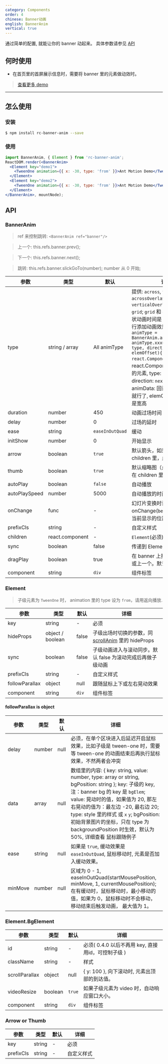 ```yaml
---
category: Components
order: 4
chinese: Banner动画
english: BannerAnim
vertical: true
---
```


通过简单的配置, 就能让你的 banner 动起来。 具体参数请参见 [API](/api/banner-anim)

## 何时使用

- 在首页里的首屏展示信息时，需要将 banner 里的元素做动效时。

> [查看更多 demo](http://react-component.github.io/banner-anim/)

<style>
.code-box-wrapper .code-box-demo{
  padding: 0;
}
.banner-user{
  height: 220px;
}
.banner-user-elem{
  text-align: center;
  color: #fff;
  position: relative;
  overflow: hidden;
}
.banner-user-elem .banner-user-title{
  font-size: 32px;
  top: 40%;
}
.banner-user-elem .banner-user-text{
  top: 40%;
}
.banner-anim-elem .bg{
  width: 100%;
  height: 100%;
  position: absolute;
  top: 0;
  left: 0;
  overflow: hidden;
}
</style>

---

## 怎么使用
### 安装
```bash
$ npm install rc-banner-anim --save
```
### 使用
```jsx
import BannerAnim, { Element } from 'rc-banner-anim';
ReactDOM.render(<BannerAnim>
  <Element key="demo1">
    <TweenOne animation={{ x: -30, type: 'from' }}>Ant Motion Demo</TweenOne>
  </Element>
  <Element key="demo2">
    <TweenOne animation={{ x: -30, type: 'from' }}>Ant Motion Demo</TweenOne>
  </Element>
</BannerAnim>, mountNode);
```


## API

### BannerAnim

> ref 来控制跳转: `<BannerAnim ref="banner"/>`

> 上一个: this.refs.banner.prev();

> 下一个: this.refs.banner.next();

> 跳转:  this.refs.banner.slickGoTo(number); number 从 0 开始;

|参数        |类型             |默认     |详细             |
|----------|-----------------|--------------|-----------------------|
|   type   |  string / array | All animType | 提供: `across`, `vertical`, `acrossOverlay`, `verticalOverlay`, `gridBar`, `grid`; `grid` 和 `gridBar` 单个块状动画时间是 `duration`; 可自行添加动画效果，如 `const animType = BannerAnim.animType; animType.xxx=function(elem, type, direction, animData, elemOffset){return react.Component}` elem: react.Component 当前进出场的元素, type: `enter` 或 `leave`, direction: `next` 或 `prev`, animData: 回调之类的，带上就行了, elemOffset: 当前元素是宽高  |
| duration |      number     |      450     | 动画过场时间  |
| delay    |      number     |       0      |   过场的延时  |
| ease     |      string     | `easeInOutQuad` | 缓动            |
| initShow |      number     |    0         |  开始显示          |
| arrow    |      boolean    |      `true`    |  默认箭头，如果 `Arrow` 在 children 里，此项无效 |
| thumb    |      boolean    |      `true`    |  默认缩略图（点），如果 `Thumb` 在 children 里，此项无效 |
| autoPlay |      boolean    |      `false`  | 自动播放 |
| autoPlaySpeed |  number    |    5000       | 自动播放的时间 |
| onChange |     func        |    -          |  幻灯片变换时调用，返回 onChange(`before` 或 `after`, 当前显示的位置) |
| prefixCls |    string      |   -           |  自定义样式 |
| children |  react.component|   -           | `Element`(必须), `Arrow`, `Thumb` |
| sync      |   boolean      |   false       | 传递到 Element. |  
| dragPlay  |   boolean      |   true        | 在 banner 上拖动播放下一个或上一个。默认开启 |
| component | string         |      `div`    | 组件标签  |

### Element 

> 子级元素为 `TweenOne` 时， animation 里的 type 设为 `from`，请用返向播放.

|参数        |类型             |默认     |详细             |
|----------|-----------------|--------------|-----------------------|
| key      |     string      |      -       |  必须                 |
| hideProps | object / boolean |  false   | 子级出场时切换的参数，同 [scrollAnim](/api/scroll-anim) 里的 hideProps | 
| sync      |   boolean      |   false       | 子级动画进入与滚动同步。默认 false 为滚动完成后再做子级动画 |  
| prefixCls |     string      |   -           |  自定义样式 |
| followParallax | object   |  null        | 跟随鼠标上下或左右晃动效果 |
| component | string         |      `div`    | 组件标签  |

#### followParallax is object
|参数        |类型             |默认     |详细             |
|----------|-----------------|--------------|-----------------------|
| delay    |   number        |  null        | 必须，在单个区块进入后延迟开启鼠标效果，比如子级是 tween-one 时，需要等 tween-one 的动画结束后再执行鼠标效果，不然两者会冲突 |
| data     | array           |  null        | 数组里的内容: { key: string, value: number, type: array or string, bgPosition: string }; key: 子级的 key, 注：banner bg 的 key 是 `bgElem`; value: 晃动时的值，如果值为 20, 那左右晃动的值为：最左边 -20, 最右边 20; type: style 里的样式 或 `x` `y`; bgPosition: 初始背景图片的坐标，只在 type 为 backgroundPosition 时生效，默认为 50%, 详细查看 鼠标跟随例子 |
| ease | string        | null         | 如果是 `true`, 缓动效果是 `easeInOutQuad`, 鼠标移动时, 元素是否加入缓动效果。  |
| minMove | number     | null        | 区域为 0 - 1, easeInOutQuad(startMousePosition, minMove, 1, currentMousePosition); 在有缓动时，鼠标移动时，最小移动的值，如果为 0，鼠标移动时不会移动，移动结束后触发动画， 最大值为 1。 |

### Element.BgElement

|参数        |类型             |默认     |详细             |
|----------|-----------------|--------------|-----------------------|
| id      |     string      |      -       |  必须( 0.4.0 以后不再用 key, 直接用id，可控制子级 )   |
| className |     string      |   -           |  样式 |
| scrollParallax | object   |  null        | { y: 100 }, 向下滚动时, 元素出顶部的到达值。 |
| videoResize | boolean         |      `true`    | 如果子级元素为 video 时，自动响应窗口大小。  |
| component | string         |      `div`    | 组件标签  |

### Arrow or Thumb

|参数        |类型             |默认     |详细             |
|----------|-----------------|--------------|-----------------------|
| key      |     string      |      -       |  必须                 |
| prefixCls |     string      |   -           |  自定义样式 |
